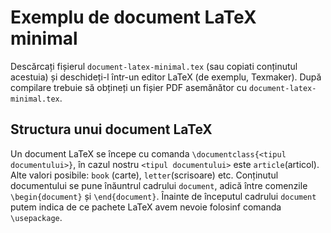 Exemplu de document LaTeX minimal
=================================

Descărcați fișierul `document-latex-minimal.tex` (sau copiati conținutul acestuia) și deschideți-l într-un editor LaTeX (de exemplu, Texmaker). După compilare trebuie să obțineți un fișier PDF asemănător cu `document-latex-minimal.tex`.

Structura unui document LaTeX
-----------------------------

Un document LaTeX se începe cu comanda `\documentclass{<tipul documentului>}`, în cazul nostru `<tipul documentului>` este `article`(articol). Alte valori posibile: `book` (carte), `letter`(scrisoare) etc.
Conținutul documentului se pune înăuntrul cadrului `document`, adică între comenzile `\begin{document}` și `\end{document}`.
Înainte de începutul cadrului `document` putem indica de ce pachete LaTeX avem nevoie folosinf comanda `\usepackage`.

